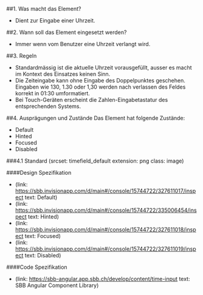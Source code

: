##1. Was macht das Element?
* Dient zur Eingabe einer Uhrzeit.

##2. Wann soll das Element eingesetzt werden?
* Immer wenn vom Benutzer eine Uhrzeit verlangt wird.

##3. Regeln 
* Standardmässig ist die aktuelle Uhrzeit vorausgefüllt, ausser es macht im Kontext des Einsatzes keinen Sinn.
* Die Zeiteingabe kann ohne Eingabe des Doppelpunktes geschehen. Eingaben wie 130, 1.30 oder 1,30 werden nach verlassen des Feldes korrekt in 01:30 umformatiert.
* Bei Touch-Geräten erscheint die Zahlen-Eingabetastatur des entsprechenden Systems.

##4. Ausprägungen und Zustände 
Das Element hat folgende Zustände:
* Default
* Hinted
* Focused
* Disabled

###4.1 Standard
(srcset: timefield_default extension: png class: image)

####Design Spezifikation
*   (link: https://sbb.invisionapp.com/d/main#/console/15744722/327611017/inspect text: Default)
*   (link: https://sbb.invisionapp.com/d/main#/console/15744722/335006454/inspect text: Hinted)
*   (link: https://sbb.invisionapp.com/d/main#/console/15744722/327611018/inspect text: Focused)
*   (link: https://sbb.invisionapp.com/d/main#/console/15744722/327611019/inspect text: Disabled)

####Code Spezifikation
* (link: https://sbb-angular.app.sbb.ch/develop/content/time-input text: SBB Angular Component Library)
